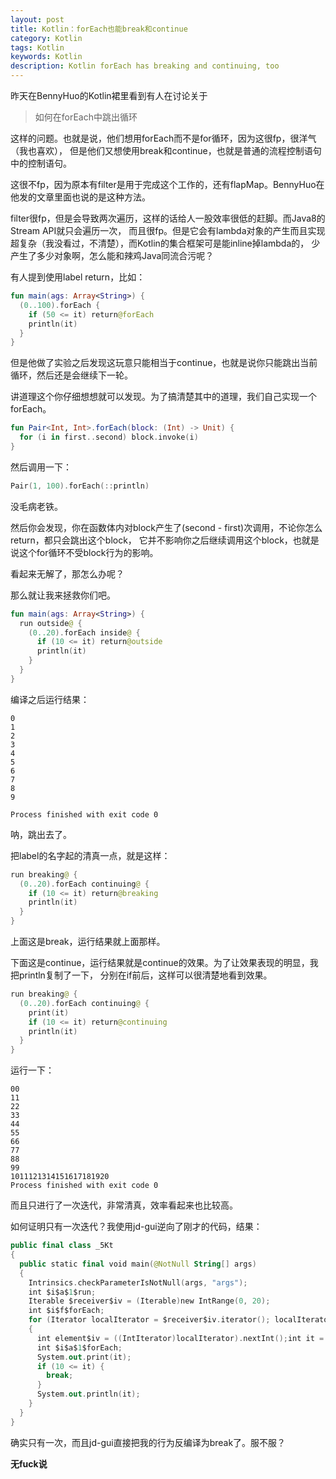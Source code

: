```yaml
---
layout: post
title: Kotlin：forEach也能break和continue
category: Kotlin
tags: Kotlin
keywords: Kotlin
description: Kotlin forEach has breaking and continuing, too
---
```


昨天在BennyHuo的Kotlin裙里看到有人在讨论关于

> 如何在forEach中跳出循环

这样的问题。也就是说，他们想用forEach而不是for循环，因为这很fp，很洋气（我也喜欢），
但是他们又想使用break和continue，也就是普通的流程控制语句中的控制语句。

这很不fp，因为原本有filter是用于完成这个工作的，还有flapMap。BennyHuo在他发的文章里面也说的是这种方法。

filter很fp，但是会导致两次遍历，这样的话给人一股效率很低的赶脚。而Java8的Stream API就只会遍历一次，
而且很fp。但是它会有lambda对象的产生而且实现超复杂（我没看过，不清楚），而Kotlin的集合框架可是能inline掉lambda的，
少产生了多少对象啊，怎么能和辣鸡Java同流合污呢？

有人提到使用label return，比如：

```kotlin
fun main(ags: Array<String>) {
  (0..100).forEach {
    if (50 <= it) return@forEach
    println(it)
  }
}
```

但是他做了实验之后发现这玩意只能相当于continue，也就是说你只能跳出当前循环，然后还是会继续下一轮。

讲道理这个你仔细想想就可以发现。为了搞清楚其中的道理，我们自己实现一个forEach。

```kotlin
fun Pair<Int, Int>.forEach(block: (Int) -> Unit) {
  for (i in first..second) block.invoke(i)
}
```

然后调用一下：

```kotlin
Pair(1, 100).forEach(::println)
```

没毛病老铁。

然后你会发现，你在函数体内对block产生了(second - first)次调用，不论你怎么return，都只会跳出这个block，
它并不影响你之后继续调用这个block，也就是说这个for循环不受block行为的影响。

看起来无解了，那怎么办呢？

那么就让我来拯救你们吧。

```kotlin
fun main(ags: Array<String>) {
  run outside@ {
    (0..20).forEach inside@ {
      if (10 <= it) return@outside
      println(it)
    }
  }
}
```

编译之后运行结果：

```
0
1
2
3
4
5
6
7
8
9

Process finished with exit code 0
```

呐，跳出去了。

把label的名字起的清真一点，就是这样：

```kotlin
run breaking@ {
  (0..20).forEach continuing@ {
    if (10 <= it) return@breaking
    println(it)
  }
}
```

上面这是break，运行结果就上面那样。

下面这是continue，运行结果就是continue的效果。为了让效果表现的明显，我把println复制了一下，
分别在if前后，这样可以很清楚地看到效果。

```kotlin
run breaking@ {
  (0..20).forEach continuing@ {
    print(it)
    if (10 <= it) return@continuing
    println(it)
  }
}
```

运行一下：

```
00
11
22
33
44
55
66
77
88
99
1011121314151617181920
Process finished with exit code 0
```

而且只进行了一次迭代，非常清真，效率看起来也比较高。

如何证明只有一次迭代？我使用jd-gui逆向了刚才的代码，结果：

```kotlin
public final class _5Kt
{
  public static final void main(@NotNull String[] args)
  {
    Intrinsics.checkParameterIsNotNull(args, "args");
    int $i$a$1$run;
    Iterable $receiver$iv = (Iterable)new IntRange(0, 20);
    int $i$f$forEach;
    for (Iterator localIterator = $receiver$iv.iterator(); localIterator.hasNext();)
    {
      int element$iv = ((IntIterator)localIterator).nextInt();int it = element$iv;
      int $i$a$1$forEach;
      System.out.print(it);
      if (10 <= it) {
        break;
      }
      System.out.println(it);
    }
  }
}
```

确实只有一次，而且jd-gui直接把我的行为反编译为break了。服不服？

**无fuck说**

